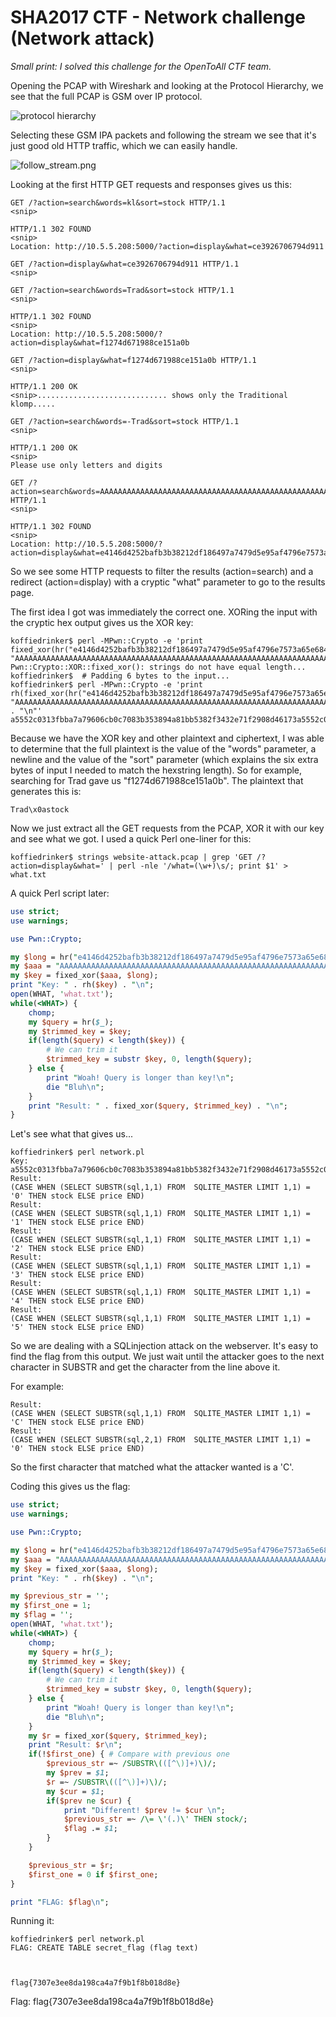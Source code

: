 # SHA2017 CTF - Network challenge (Network attack)

_Small print: I solved this challenge for the OpenToAll CTF team._

Opening the PCAP with Wireshark and looking at the Protocol Hierarchy, we see that the full PCAP is GSM over IP protocol. 

![protocol hierarchy](protocol_hierarchy.png)

Selecting these GSM IPA packets and following the stream we see that it's just good old HTTP traffic, which we can easily handle.

![follow_stream.png](follow_stream.png)

Looking at the first HTTP GET requests and responses gives us this:
```
GET /?action=search&words=kl&sort=stock HTTP/1.1
<snip>

HTTP/1.1 302 FOUND
<snip>
Location: http://10.5.5.208:5000/?action=display&what=ce3926706794d911

GET /?action=display&what=ce3926706794d911 HTTP/1.1
<snip>

GET /?action=search&words=Trad&sort=stock HTTP/1.1
<snip>

HTTP/1.1 302 FOUND
<snip>
Location: http://10.5.5.208:5000/?action=display&what=f1274d671988ce151a0b

GET /?action=display&what=f1274d671988ce151a0b HTTP/1.1
<snip>

HTTP/1.1 200 OK
<snip>............................. shows only the Traditional klomp.....

GET /?action=search&words=-Trad&sort=stock HTTP/1.1
<snip>

HTTP/1.1 200 OK
<snip>
Please use only letters and digits

GET /?action=search&words=AAAAAAAAAAAAAAAAAAAAAAAAAAAAAAAAAAAAAAAAAAAAAAAAAAAAAAAAAAAAAAAAAAAAAAAAAAAAAAAAAAAAAAAAAAAAAAAAAAAAAAAAAAAAAAAAAAAAAAAAAAAAAAAAAAAAAAAAAAAAAAAAA&sort=stock HTTP/1.1
<snip>

HTTP/1.1 302 FOUND
<snip>
Location: http://10.5.5.208:5000/?action=display&what=e4146d4252bafb3b38212df186497a7479d5e95af4796e7573a65e6849952032e4146d4252bafb3b38212df186497a7479d5e95af4796e7573a65e6849952032e4146d4252bafb3b38212df186497a7479d5e95af4796e7573a65e6849952032e4146d4252bafb3b38212df186497a7479d5e95af4796e7573a65e6849952032e4146d4252bafb3b38212df186497a74799edb6fda5b44
```

So we see some HTTP requests to filter the results (action=search) and a redirect (action=display) with a cryptic "what" parameter to go to the results page.

The first idea I got was immediately the correct one. XORing the input with the cryptic hex output gives us the XOR key:
```
koffiedrinker$ perl -MPwn::Crypto -e 'print fixed_xor(hr("e4146d4252bafb3b38212df186497a7479d5e95af4796e7573a65e6849952032e4146d4252bafb3b38212df186497a7479d5e95af4796e7573a65e6849952032e4146d4252bafb3b38212df186497a7479d5e95af4796e7573a65e6849952032e4146d4252bafb3b38212df186497a7479d5e95af4796e7573a65e6849952032e4146d4252bafb3b38212df186497a74799edb6fda5b44"), "AAAAAAAAAAAAAAAAAAAAAAAAAAAAAAAAAAAAAAAAAAAAAAAAAAAAAAAAAAAAAAAAAAAAAAAAAAAAAAAAAAAAAAAAAAAAAAAAAAAAAAAAAAAAAAAAAAAAAAAAAAAAAAAAAAAAAAAAAAAAAAAAA")'
Pwn::Crypto::XOR::fixed_xor(): strings do not have equal length...
koffiedrinker$  # Padding 6 bytes to the input...
koffiedrinker$ perl -MPwn::Crypto -e 'print rh(fixed_xor(hr("e4146d4252bafb3b38212df186497a7479d5e95af4796e7573a65e6849952032e4146d4252bafb3b38212df186497a7479d5e95af4796e7573a65e6849952032e4146d4252bafb3b38212df186497a7479d5e95af4796e7573a65e6849952032e4146d4252bafb3b38212df186497a7479d5e95af4796e7573a65e6849952032e4146d4252bafb3b38212df186497a74799edb6fda5b44"), "AAAAAAAAAAAAAAAAAAAAAAAAAAAAAAAAAAAAAAAAAAAAAAAAAAAAAAAAAAAAAAAAAAAAAAAAAAAAAAAAAAAAAAAAAAAAAAAAAAAAAAAAAAAAAAAAAAAAAAAAAAAAAAAAAAAAAAAAAAAAAAAAAAAAAAA")) . "\n"'
a5552c0313fbba7a79606cb0c7083b353894a81bb5382f3432e71f2908d46173a5552c0313fbba7a79606cb0c7083b353894a81bb5382f3432e71f2908d46173a5552c0313fbba7a79606cb0c7083b353894a81bb5382f3432e71f2908d46173a5552c0313fbba7a79606cb0c7083b353894a81bb5382f3432e71f2908d46173a5552c0313fbba7a79606cb0c7083b3538df9a2e9b1a05
```

Because we have the XOR key and other plaintext and ciphertext, I was able to determine that the full plaintext is the value of the "words" parameter, a newline and the value of the "sort" parameter (which explains the six extra bytes of input I needed to match the hexstring length). So for example, searching for Trad gave us "f1274d671988ce151a0b". The plaintext that generates this is:
```
Trad\x0astock
```

Now we just extract all the GET requests from the PCAP, XOR it with our key and see what we got. I used a quick Perl one-liner for this:
```
koffiedrinker$ strings website-attack.pcap | grep 'GET /?action=display&what=' | perl -nle '/what=(\w+)\s/; print $1' > what.txt
```

A quick Perl script later:
```perl
use strict;
use warnings;

use Pwn::Crypto;

my $long = hr("e4146d4252bafb3b38212df186497a7479d5e95af4796e7573a65e6849952032e4146d4252bafb3b38212df186497a7479d5e95af4796e7573a65e6849952032e4146d4252bafb3b38212df186497a7479d5e95af4796e7573a65e6849952032e4146d4252bafb3b38212df186497a7479d5e95af4796e7573a65e6849952032e4146d4252bafb3b38212df186497a74799edb6fda5b44");
my $aaa = "AAAAAAAAAAAAAAAAAAAAAAAAAAAAAAAAAAAAAAAAAAAAAAAAAAAAAAAAAAAAAAAAAAAAAAAAAAAAAAAAAAAAAAAAAAAAAAAAAAAAAAAAAAAAAAAAAAAAAAAAAAAAAAAAAAAAAAAAAAAAAAAAA\x0astock";
my $key = fixed_xor($aaa, $long);
print "Key: " . rh($key) . "\n";
open(WHAT, 'what.txt');
while(<WHAT>) {
	chomp;
	my $query = hr($_);
	my $trimmed_key = $key;
	if(length($query) < length($key)) {
		# We can trim it
		$trimmed_key = substr $key, 0, length($query);
	} else {
		print "Woah! Query is longer than key!\n";
		die "Bluh\n";
	}
	print "Result: " . fixed_xor($query, $trimmed_key) . "\n";
}

```

Let's see what that gives us...
```
koffiedrinker$ perl network.pl 
Key: a5552c0313fbba7a79606cb0c7083b353894a81bb5382f3432e71f2908d46173a5552c0313fbba7a79606cb0c7083b353894a81bb5382f3432e71f2908d46173a5552c0313fbba7a79606cb0c7083b353894a81bb5382f3432e71f2908d46173a5552c0313fbba7a79606cb0c7083b353894a81bb5382f3432e71f2908d46173a5552c0313fbba7a79606cb0c7083b353894a81bb5382f
Result: 
(CASE WHEN (SELECT SUBSTR(sql,1,1) FROM  SQLITE_MASTER LIMIT 1,1) = '0' THEN stock ELSE price END)
Result: 
(CASE WHEN (SELECT SUBSTR(sql,1,1) FROM  SQLITE_MASTER LIMIT 1,1) = '1' THEN stock ELSE price END)
Result: 
(CASE WHEN (SELECT SUBSTR(sql,1,1) FROM  SQLITE_MASTER LIMIT 1,1) = '2' THEN stock ELSE price END)
Result: 
(CASE WHEN (SELECT SUBSTR(sql,1,1) FROM  SQLITE_MASTER LIMIT 1,1) = '3' THEN stock ELSE price END)
Result: 
(CASE WHEN (SELECT SUBSTR(sql,1,1) FROM  SQLITE_MASTER LIMIT 1,1) = '4' THEN stock ELSE price END)
Result: 
(CASE WHEN (SELECT SUBSTR(sql,1,1) FROM  SQLITE_MASTER LIMIT 1,1) = '5' THEN stock ELSE price END)
```

So we are dealing with a SQLinjection attack on the webserver. It's easy to find the flag from this output. We just wait until the attacker goes to the next character in SUBSTR and get the character from the line above it.

For example:
```
Result: 
(CASE WHEN (SELECT SUBSTR(sql,1,1) FROM  SQLITE_MASTER LIMIT 1,1) = 'C' THEN stock ELSE price END)
Result: 
(CASE WHEN (SELECT SUBSTR(sql,2,1) FROM  SQLITE_MASTER LIMIT 1,1) = '0' THEN stock ELSE price END)
```

So the first character that matched what the attacker wanted is a 'C'.

Coding this gives us the flag:
```perl
use strict;
use warnings;

use Pwn::Crypto;

my $long = hr("e4146d4252bafb3b38212df186497a7479d5e95af4796e7573a65e6849952032e4146d4252bafb3b38212df186497a7479d5e95af4796e7573a65e6849952032e4146d4252bafb3b38212df186497a7479d5e95af4796e7573a65e6849952032e4146d4252bafb3b38212df186497a7479d5e95af4796e7573a65e6849952032e4146d4252bafb3b38212df186497a74799edb6fda5b44");
my $aaa = "AAAAAAAAAAAAAAAAAAAAAAAAAAAAAAAAAAAAAAAAAAAAAAAAAAAAAAAAAAAAAAAAAAAAAAAAAAAAAAAAAAAAAAAAAAAAAAAAAAAAAAAAAAAAAAAAAAAAAAAAAAAAAAAAAAAAAAAAAAAAAAAAA\x0astock";
my $key = fixed_xor($aaa, $long);
print "Key: " . rh($key) . "\n";

my $previous_str = '';
my $first_one = 1;
my $flag = '';
open(WHAT, 'what.txt');
while(<WHAT>) {
	chomp;
	my $query = hr($_);
	my $trimmed_key = $key;
	if(length($query) < length($key)) {
		# We can trim it
		$trimmed_key = substr $key, 0, length($query);
	} else {
		print "Woah! Query is longer than key!\n";
		die "Bluh\n";
	}
	my $r = fixed_xor($query, $trimmed_key);
	print "Result: $r\n";
	if(!$first_one) { # Compare with previous one
		$previous_str =~ /SUBSTR\(([^\)]+)\)/;
		my $prev = $1;
		$r =~ /SUBSTR\(([^\)]+)\)/;
		my $cur = $1;
		if($prev ne $cur) {
			print "Different! $prev != $cur \n";
			$previous_str =~ /\= \'(.)\' THEN stock/;
			$flag .= $1;
		}
	}

	$previous_str = $r;
	$first_one = 0 if $first_one;
}

print "FLAG: $flag\n";
```

Running it:
```
koffiedrinker$ perl network.pl
FLAG: CREATE TABLE secret_flag (flag text)


                                          flag{7307e3ee8da198ca4a7f9b1f8b018d8e}
```

Flag: flag{7307e3ee8da198ca4a7f9b1f8b018d8e}
